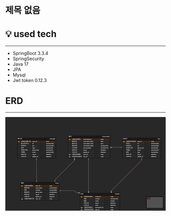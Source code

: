 # 제목 없음

# 💡 used tech

---

- SpringBoot 3.3.4
- SpringSecurity
- Java 17
- JPA
- Mysql
- Jwt token 0.12.3

# ERD

---

![check erd.png](check_erd.png)